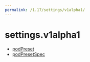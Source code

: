 ```yaml
---
permalink: /1.17/settings/v1alpha1/
---
```


# settings.v1alpha1



* [podPreset](podPreset.md)
* [podPresetSpec](podPresetSpec.md)